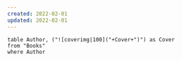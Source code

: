 ```yaml
---
created: 2022-02-01
updated: 2022-02-01
---
```


```dataview
table Author, ("![coverimg|100]("+Cover+")") as Cover
from "Books"
where Author
```
